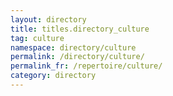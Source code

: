 ```yaml
---
layout: directory
title: titles.directory_culture
tag: culture
namespace: directory/culture
permalink: /directory/culture/
permalink_fr: /repertoire/culture/
category: directory
---
```


